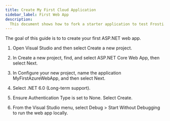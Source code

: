 ```yaml
---
title: Create My First Cloud Application
sidebar_label: First Web App
description:
  This document shows how to fork a starter application to test Frosti.
---
```


The goal of this guide is to to create your first ASP.NET web app.

1. Open Visual Studio and then select Create a new project.

2. In Create a new project, find, and select ASP.NET Core Web App, then select Next.

3. In Configure your new project, name the application MyFirstAzureWebApp, and then select Next.

4. Select .NET 6.0 (Long-term support).

5. Ensure Authentication Type is set to None. Select Create.

6. From the Visual Studio menu, select Debug > Start Without Debugging to run the web app locally.
